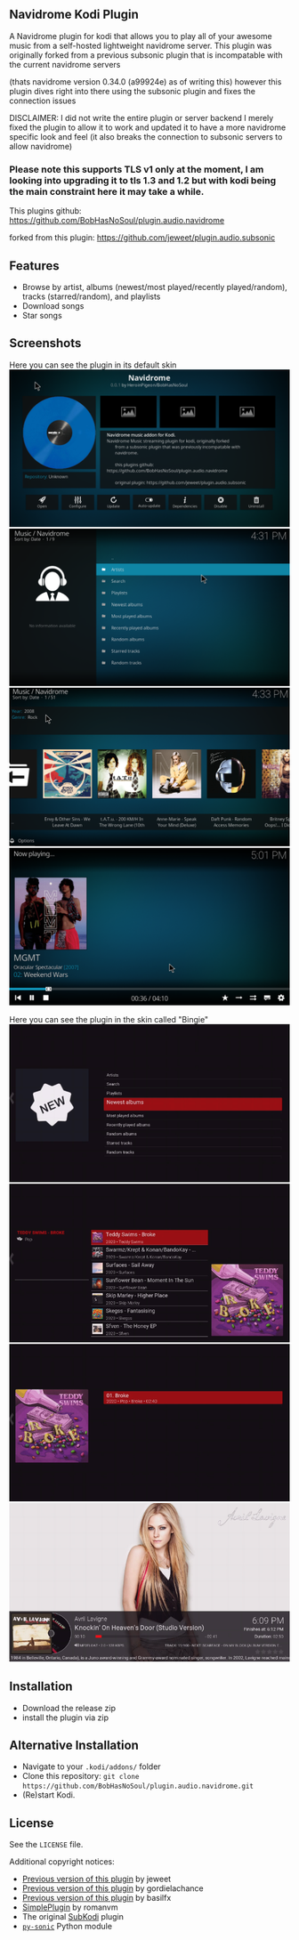 ## Navidrome Kodi Plugin

A Navidrome plugin for kodi that allows you to play all of your awesome music from a self-hosted lightweight navidrome server.
This plugin was originally forked from a previous subsonic plugin that is incompatable with the current navidrome servers

(thats navidrome version 0.34.0 (a99924e) as of writing this) however this plugin dives right into there using the subsonic plugin and fixes the connection issues

DISCLAIMER: I did not write the entire plugin or server backend I merely fixed the plugin to allow it to work and updated it to have a more navidrome specific look and feel (it also breaks the connection to subsonic servers to allow navidrome)

### Please note this supports TLS v1 only at the moment, I am looking into upgrading it to tls 1.3 and 1.2 but with kodi being the main constraint here it may take a while.

This plugins github: 
https://github.com/BobHasNoSoul/plugin.audio.navidrome

forked from this plugin:
https://github.com/jeweet/plugin.audio.subsonic

## Features
* Browse by artist, albums (newest/most played/recently played/random), tracks (starred/random), and playlists
* Download songs
* Star songs

## Screenshots
Here you can see the plugin in its default skin
![screenshot](https://github.com/BobHasNoSoul/plugin.audio.navidrome/blob/master/screenshots/default/1.PNG?raw=true)
![screenshot](https://github.com/BobHasNoSoul/plugin.audio.navidrome/blob/master/screenshots/default/2.PNG?raw=true)
![screenshot](https://github.com/BobHasNoSoul/plugin.audio.navidrome/blob/master/screenshots/default/3.PNG?raw=true)
![screenshot](https://github.com/BobHasNoSoul/plugin.audio.navidrome/blob/master/screenshots/default/4.PNG?raw=true)

Here you can see the plugin in the skin called "Bingie"
![screenshot](https://github.com/BobHasNoSoul/plugin.audio.navidrome/blob/master/screenshots/bingie/1.PNG?raw=true)
![screenshot](https://github.com/BobHasNoSoul/plugin.audio.navidrome/blob/master/screenshots/bingie/2.PNG?raw=true)
![screenshot](https://github.com/BobHasNoSoul/plugin.audio.navidrome/blob/master/screenshots/bingie/3.PNG?raw=true)
![screenshot](https://github.com/BobHasNoSoul/plugin.audio.navidrome/blob/master/screenshots/bingie/4.PNG?raw=true)

## Installation
* Download the release zip
* install the plugin via zip

## Alternative Installation
* Navigate to your `.kodi/addons/` folder
* Clone this repository: `git clone https://github.com/BobHasNoSoul/plugin.audio.navidrome.git`
* (Re)start Kodi.

## License
See the `LICENSE` file.

Additional copyright notices:
* [Previous version of this plugin](https://github.com/jeweet/plugin.audio.subsonic) by jeweet
* [Previous version of this plugin](https://github.com/gordielachance/plugin.audio.subsonic) by gordielachance
* [Previous version of this plugin](https://github.com/basilfx/plugin.audio.subsonic) by basilfx
* [SimplePlugin](https://github.com/romanvm/script.module.simpleplugin/stargazers) by romanvm
* The original [SubKodi](https://github.com/DarkAllMan/SubKodi) plugin
* [`py-sonic`](https://github.com/crustymonkey/py-sonic) Python module
